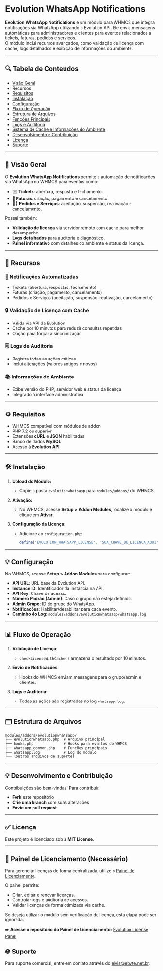 # Evolution WhatsApp Notifications

**Evolution WhatsApp Notifications** é um módulo para WHMCS que integra notificações via WhatsApp utilizando a Evolution API. Ele envia mensagens automáticas para administradores e clientes para eventos relacionados a tickets, faturas, pedidos e serviços. <br> O módulo inclui recursos avançados, como validação de licença com cache, logs detalhados e exibição de informações do ambiente.

---

## 🔍 Tabela de Conteúdos

- [Visão Geral](#visão-geral)
- [Recursos](#recursos)
- [Requisitos](#requisitos)
- [Instalação](#instalação)
- [Configuração](#configuração)
- [Fluxo de Operação](#fluxo-de-operação)
- [Estrutura de Arquivos](#estrutura-de-arquivos)
- [Funções Principais](#funções-principais)
- [Logs e Auditoria](#logs-e-auditoria)
- [Sistema de Cache e Informações do Ambiente](#sistema-de-cache-e-informações-do-ambiente)
- [Desenvolvimento e Contribuição](#desenvolvimento-e-contribuição)
- [Licença](#licença)
- [Suporte](#suporte)

---

## 📄 Visão Geral

O **Evolution WhatsApp Notifications** permite a automação de notificações via WhatsApp no WHMCS para eventos como:

- ✉️ **Tickets**: abertura, resposta e fechamento.
- 📄 **Faturas**: criação, pagamento e cancelamento.
- 👨‍🎓 **Pedidos e Serviços**: aceitação, suspensão, reativação e cancelamento.

Possui também:
- **Validação de licença** via servidor remoto com cache para melhor desempenho.
- **Logs detalhados** para auditoria e diagnóstico.
- **Painel informativo** com detalhes do ambiente e status da licença.

---

## 🔧 Recursos

### 💬 Notificações Automatizadas
- Tickets (abertura, respostas, fechamento)
- Faturas (criação, pagamento, cancelamento)
- Pedidos e Serviços (aceitação, suspensão, reativação, cancelamento)

### 🔒 Validação de Licença com Cache
- Valida via API da Evolution
- Cache por 10 minutos para reduzir consultas repetidas
- Opção para forçar a sincronização

### 🗒️ Logs de Auditoria
- Registra todas as ações críticas
- Inclui alterações (valores antigos e novos)

### 📚 Informações do Ambiente
- Exibe versão do PHP, servidor web e status da licença
- Integrado à interface administrativa

---

## ⚙️ Requisitos

- WHMCS compatível com módulos de addon
- PHP 7.2 ou superior
- Extensões **cURL** e **JSON** habilitadas
- Banco de dados **MySQL**
- Acesso à **Evolution API**

---

## 🛠️ Instalação

1. **Upload do Módulo:**
   - Copie a pasta `evolutionwhatsapp` para `modules/addons/` do WHMCS.

2. **Ativação:**
   - No WHMCS, acesse **Setup > Addon Modules**, localize o módulo e clique em **Ativar**.

3. **Configuração da Licença:**
   - Adicione ao `configuration.php`:
     
     ```php
     define('EVOLUTION_WHATSAPP_LICENSE', 'SUA_CHAVE_DE_LICENCA_AQUI');
     ```
---

## 💡 Configuração

No WHMCS, acesse **Setup > Addon Modules** para configurar:
- **API URL**: URL base da Evolution API.
- **Instance ID**: Identificador da instância na API.
- **API Key**: Chave de acesso.
- **Número Padrão (Admin)**: Caso o grupo não esteja definido.
- **Admin Grupo**: ID do grupo do WhatsApp.
- **Notificações**: Habilitar/desabilitar para cada evento.
- **Caminho do Log**: `modules/addons/evolutionwhatsapp/whatsapp.log`

---

## 📊 Fluxo de Operação

1. **Validação de Licença**:
   - `checkLicenseWithCache()` armazena o resultado por 10 minutos.

2. **Envio de Notificações**:
   - Hooks do WHMCS enviam mensagens para o grupo/admin e clientes.

3. **Logs e Auditoria**:
   - Todas as ações são registradas no log `whatsapp.log`.

---

## 🗂️ Estrutura de Arquivos

```
modules/addons/evolutionwhatsapp/
├── evolutionwhatsapp.php  # Arquivo principal
├── hooks.php              # Hooks para eventos do WHMCS
├── whatsapp_common.php    # Funções principais
├── whatsapp.log           # Log do módulo
└── (outros arquivos de suporte)
```

---

## 💡 Desenvolvimento e Contribuição

Contribuições são bem-vindas! Para contribuir:
- **Fork** este repositório
- **Crie uma branch** com suas alterações
- **Envie um pull request**

---

## ✅ Licença

Este projeto é licenciado sob a **MIT License**.

---

## 🔑 Painel de Licenciamento (Necessário)
Para gerenciar licenças de forma centralizada, utilize o [Painel de Licenciamento](#).

O painel permite:
- Criar, editar e renovar licenças.
- Controlar logs e auditoria de acessos.
- Validar licenças de forma otimizada via cache.

Se deseja utilizar o módulo sem verificação de licença, esta etapa pode ser ignorada.

➡️ **Acesse o repositório do Painel de Licenciamento:** [Evolution License Panel](#)

## 🌐 Suporte

Para suporte comercial, entre em contato através do elvis@ebyte.net.br.

